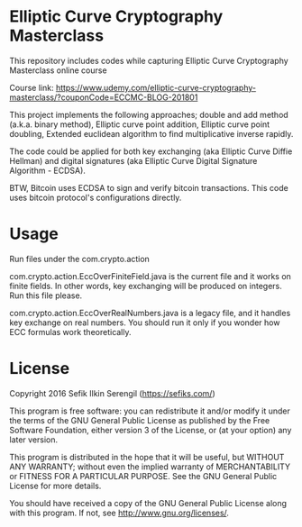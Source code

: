 # Elliptic Curve Cryptography Masterclass

This repository includes codes while capturing Elliptic Curve Cryptography Masterclass online course

Course link: https://www.udemy.com/elliptic-curve-cryptography-masterclass/?couponCode=ECCMC-BLOG-201801



This project implements the following approaches; double and add method (a.k.a. binary method), Elliptic curve point addition, Elliptic curve point doubling, Extended euclidean algorithm to find multiplicative inverse rapidly.

The code could be applied for both key exchanging (aka Elliptic Curve Diffie Hellman) and digital signatures (aka Elliptic Curve Digital Signature Algorithm - ECDSA).

BTW, Bitcoin uses ECDSA to sign and verify bitcoin transactions. This code uses bitcoin protocol's configurations directly.


Usage
=====

Run files under the com.crypto.action

com.crypto.action.EccOverFiniteField.java is the current file and it works on finite fields. In other words, key exchanging will be produced on integers. Run this file please.

com.crypto.action.EccOverRealNumbers.java is a legacy file, and it handles key exchange on real numbers. You should run it only if you wonder how ECC formulas work theoretically.

License
=======

Copyright 2016 Sefik Ilkin Serengil (https://sefiks.com/)

This program is free software: you can redistribute it and/or modify it under the terms of the GNU General Public License as published by the Free Software Foundation, either version 3 of the License, or (at your option) any later version.

This program is distributed in the hope that it will be useful, but WITHOUT ANY WARRANTY; without even the implied warranty of MERCHANTABILITY or FITNESS FOR A PARTICULAR PURPOSE.  See the GNU General Public License for more details.

You should have received a copy of the GNU General Public License along with this program.  If not, see <http://www.gnu.org/licenses/>.
